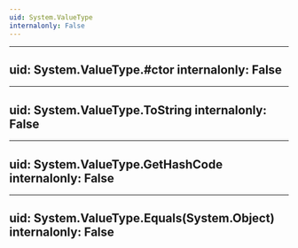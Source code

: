 ```yaml
---
uid: System.ValueType
internalonly: False
---
```


---
uid: System.ValueType.#ctor
internalonly: False
---

---
uid: System.ValueType.ToString
internalonly: False
---

---
uid: System.ValueType.GetHashCode
internalonly: False
---

---
uid: System.ValueType.Equals(System.Object)
internalonly: False
---
